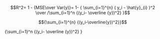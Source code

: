 $$R^2= 1 - {MSE\over Var(y)}= 1- { \sum_{i=1}^{n} ( y_i - \hat{y}_{i} )^2  \over /\sum_{i=1}^n {(y_i- \overline {y})^2}  }$$

$${\sum_{i=1}^{n} {(y_i-\overline{y})^2}}$$


 {\sum_{i=1}^n {(y_i- \overline {y})^2} }


